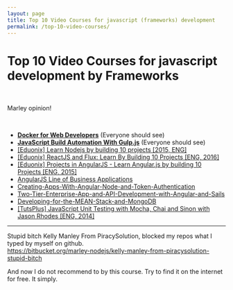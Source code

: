 ```yaml
---
layout: page
title: Top 10 Video Courses for javascript (frameworks) development
permalink: /top-10-video-courses/
---
```



# Top 10 Video Courses for javascript development by Frameworks

<br/>

Marley opinion!

<br/>

<ul>
    <li><a href="https://bitbucket.org/marley-nodejs/docker-for-web-developers/"><strong>Docker for Web Developers</strong></a> (Everyone should see)</li>
    <li><a href="https://bitbucket.org/marley-nodejs/javascript-build-automation-with-gulp.js/"><strong>JavaScript Build Automation With Gulp.js</strong></a> (Everyone should see)</li>
    <li><a href="https://github.com/marley-nodejs/Learn-Nodejs-by-building-10-projects">[Eduonix] Learn Nodejs by building 10 projects [2015, ENG]</a></li>
    <li><a href="https://github.com/marley-react/ReactJS-and-Flux-Learn-By-Building-10-Projects">[Eduonix] ReactJS and Flux: Learn By Building 10 Projects [ENG, 2016]</a></li>
    <li><a href="https://github.com/marley-angular/Learn-Angular.js-by-building-10-Projects">[Eduonix] Projects in AngularJS - Learn Angular.js by building 10 Projects [ENG, 2015]</a></li>
    <li><a href="https://github.com/marley-angular/Angular.js-Line-of-Business-Applications">AngularJS Line of Business Applications</a></li>
    <li><a href="https://github.com/marley-nodejs/Creating-Apps-With-Angular-Node-and-Token-Authentication">Creating-Apps-With-Angular-Node-and-Token-Authentication</a></li>
    <li><a href="https://github.com/marley-nodejs/Two-Tier-Enterprise-App-and-API-Development-with-Angular-and-Sails">Two-Tier-Enterprise-App-and-API-Development-with-Angular-and-Sails</a></li>
    <li><a href="https://github.com/marley-nodejs/Developing-for-the-MEAN-Stack-and-MongoDB">Developing-for-the-MEAN-Stack-and-MongoDB</a></li>
    <li><a href="https://github.com/marley-nodejs/JavaScript-Unit-Testing-with-Mocha-Chai-and-Sinon">[TutsPlus] JavaScript Unit Testing with Mocha, Chai and Sinon with Jason Rhodes [ENG, 2014]</a></li>
</ul>


___

Stupid bitch Kelly Manley From PiracySolution, blocked my repos what I typed by myself on github.  
https://bitbucket.org/marley-nodejs/kelly-manley-from-piracysolution-stupid-bitch

And now I do not recommend to by this course. Try to find it on the internet for free. It simply.
